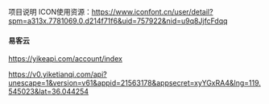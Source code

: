 项目说明
ICON使用资源：https://www.iconfont.cn/user/detail?spm=a313x.7781069.0.d214f71f6&uid=757922&nid=u9q8JjfcFdqq

#### 易客云
https://yikeapi.com/account/index

https://v0.yiketianqi.com/api?unescape=1&version=v61&appid=21563178&appsecret=xyYGxRA4&lng=119.545023&lat=36.044254